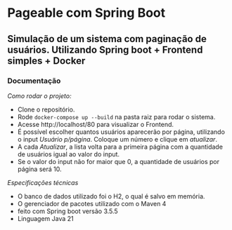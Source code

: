 
# Pageable com Spring Boot

## Simulação de um sistema com paginação de usuários. Utilizando Spring boot + Frontend simples + Docker

### Documentação

*Como rodar o projeto:*
* Clone o repositório.
* Rode ```docker-compose up --build``` na pasta raiz para rodar o sistema.
* Acesse http://localhost/80 para visualizar o Frontend.
* É possível escolher quantos usuários aparecerão por página, utilizando o input *Usuário p/página*. Coloque um número e clique em *atualizar*.
* A cada *Atualizar*, a lista volta para a primeira página com a quantidade de usuários igual ao valor do input.
* Se o valor do input não for maior que 0, a quantidade de usuários por página será 10.

*Especificações técnicas*
* O banco de dados utilizado foi o H2, o qual é salvo em memória.
* O gerenciador de pacotes utilizado com o Maven 4
* feito com Spring boot versão 3.5.5
* Linguagem Java 21